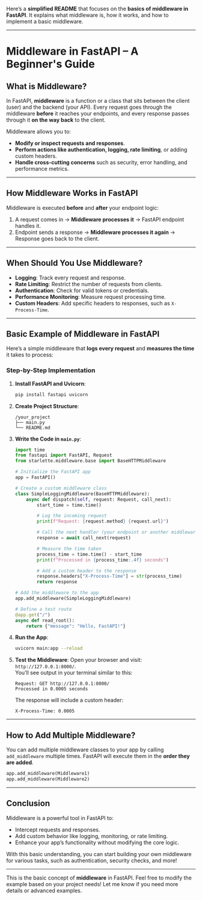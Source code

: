 Here’s a **simplified README** that focuses on the **basics of middleware in FastAPI**. It explains what middleware is, how it works, and how to implement a basic middleware.

---

# **Middleware in FastAPI – A Beginner's Guide**

## **What is Middleware?**

In FastAPI, **middleware** is a function or a class that sits between the client (user) and the backend (your API). Every request goes through the middleware **before** it reaches your endpoints, and every response passes through it **on the way back** to the client.

Middleware allows you to:
- **Modify or inspect requests and responses**.
- **Perform actions like authentication, logging, rate limiting**, or adding custom headers.
- **Handle cross-cutting concerns** such as security, error handling, and performance metrics.

---

## **How Middleware Works in FastAPI**

Middleware is executed **before** and **after** your endpoint logic:
1. A request comes in → **Middleware processes it** → FastAPI endpoint handles it.
2. Endpoint sends a response → **Middleware processes it again** → Response goes back to the client.

---

## **When Should You Use Middleware?**

- **Logging**: Track every request and response.
- **Rate Limiting**: Restrict the number of requests from clients.
- **Authentication**: Check for valid tokens or credentials.
- **Performance Monitoring**: Measure request processing time.
- **Custom Headers**: Add specific headers to responses, such as `X-Process-Time`.

---

## **Basic Example of Middleware in FastAPI**

Here’s a simple middleware that **logs every request** and **measures the time** it takes to process:

### **Step-by-Step Implementation**

1. **Install FastAPI and Uvicorn**:
   ```bash
   pip install fastapi uvicorn
   ```

2. **Create Project Structure**:
   ```
   /your_project
   ├── main.py
   └── README.md
   ```

3. **Write the Code in `main.py`**:
   ```python
   import time
   from fastapi import FastAPI, Request
   from starlette.middleware.base import BaseHTTPMiddleware

   # Initialize the FastAPI app
   app = FastAPI()

   # Create a custom middleware class
   class SimpleLoggingMiddleware(BaseHTTPMiddleware):
       async def dispatch(self, request: Request, call_next):
           start_time = time.time()

           # Log the incoming request
           print(f"Request: {request.method} {request.url}")

           # Call the next handler (your endpoint or another middleware)
           response = await call_next(request)

           # Measure the time taken
           process_time = time.time() - start_time
           print(f"Processed in {process_time:.4f} seconds")

           # Add a custom header to the response
           response.headers["X-Process-Time"] = str(process_time)
           return response

   # Add the middleware to the app
   app.add_middleware(SimpleLoggingMiddleware)

   # Define a test route
   @app.get("/")
   async def read_root():
       return {"message": "Hello, FastAPI!"}
   ```

4. **Run the App**:
   ```bash
   uvicorn main:app --reload
   ```

5. **Test the Middleware**:
   Open your browser and visit: `http://127.0.0.1:8000/`.  
   You’ll see output in your terminal similar to this:

   ```
   Request: GET http://127.0.0.1:8000/
   Processed in 0.0005 seconds
   ```

   The response will include a custom header:

   ```
   X-Process-Time: 0.0005
   ```

---

## **How to Add Multiple Middleware?**

You can add multiple middleware classes to your app by calling `add_middleware` multiple times. FastAPI will execute them in the **order they are added**.

```python
app.add_middleware(Middleware1)
app.add_middleware(Middleware2)
```

---

## **Conclusion**

Middleware is a powerful tool in FastAPI to:
- Intercept requests and responses.
- Add custom behavior like logging, monitoring, or rate limiting.
- Enhance your app’s functionality without modifying the core logic.

With this basic understanding, you can start building your own middleware for various tasks, such as authentication, security checks, and more!

---

This is the basic concept of **middleware** in FastAPI. Feel free to modify the example based on your project needs! Let me know if you need more details or advanced examples.